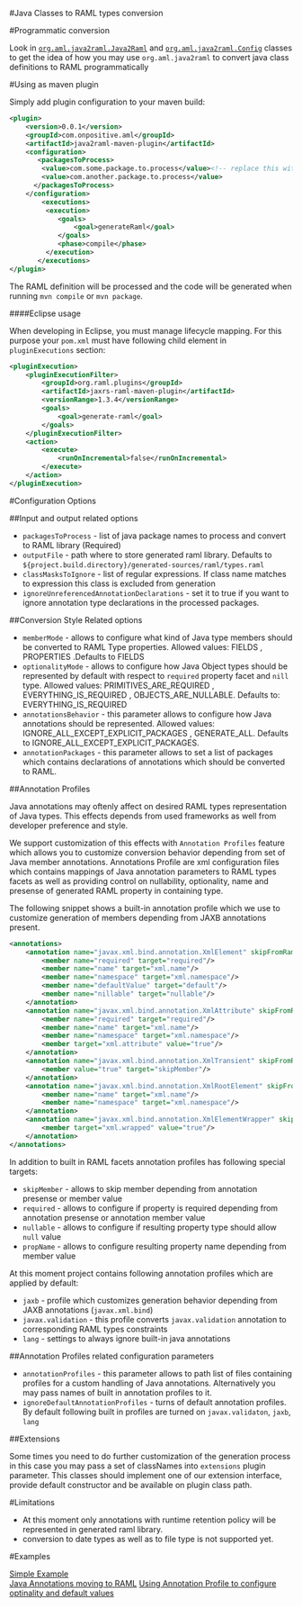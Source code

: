 #Java Classes to RAML types conversion

#Programmatic conversion

Look in [`org.aml.java2raml.Java2Raml`](https://github.com/OnPositive/aml/blob/master/org.aml.java2raml/src/main/java/org/aml/java2raml/Java2Raml.java) and [`org.aml.java2raml.Config`](https://github.com/OnPositive/aml/blob/master/org.aml.java2raml/src/main/java/org/aml/java2raml/Config.java) classes to get the idea of how you may use `org.aml.java2raml` to convert java class definitions to RAML programmatically

#Using as maven plugin

Simply add plugin configuration to your maven build: 
```xml
<plugin>
	<version>0.0.1</version>
	<groupId>com.onpositive.aml</groupId>
	<artifactId>java2raml-maven-plugin</artifactId>
	<configuration>
	   <packagesToProcess>
		<value>com.some.package.to.process</value><!-- replace this with your own package names  -->
		<value>com.another.package.to.process</value>
	  </packagesToProcess>
	</configuration>
        <executions>
         <execution>
            <goals>
                <goal>generateRaml</goal>
            </goals>
            <phase>compile</phase>
         </execution>
       </executions>
</plugin>
```

The RAML definition will be processed and the code will be generated when running `mvn compile` or `mvn package`.

####Eclipse usage

When developing in Eclipse, you must manage lifecycle mapping. For this purpose your `pom.xml` must have following child element in `pluginExecutions` section:
``` xml
<pluginExecution>
	<pluginExecutionFilter>
		<groupId>org.raml.plugins</groupId>
		<artifactId>jaxrs-raml-maven-plugin</artifactId>
		<versionRange>1.3.4</versionRange>
		<goals>
			<goal>generate-raml</goal>
		</goals>
	</pluginExecutionFilter>
	<action>
		<execute>
			<runOnIncremental>false</runOnIncremental>
		</execute>
	</action>
</pluginExecution>
```


#Configuration Options

##Input and output related options

* `packagesToProcess` - list of java package names to process and convert to RAML library (Required)
* `outputFile` - path where to store generated raml library. Defaults to `${project.build.directory}/generated-sources/raml/types.raml`
* `classMasksToIgnore` - list of regular expressions. If class name matches to expression this class is excluded from generation
* `ignoreUnreferencedAnnotationDeclarations` - set it to true if you want to ignore annotation type declarations in the processed packages.


##Conversion Style Related options

* `memberMode` - allows to configure what kind of Java type members should be converted to RAML Type properties. Allowed values: FIELDS , PROPERTIES .Defaults to FIELDS
* `optionalityMode` - allows to configure how Java Object types should be represented by default with respect to `required` property facet and `nill` type. Allowed values: PRIMITIVES_ARE_REQUIRED , EVERYTHING_IS_REQUIRED , OBJECTS_ARE_NULLABLE. Defaults to: EVERYTHING_IS_REQUIRED
* `annotationsBehavior` - this parameter allows to configure how Java annotations should be represented. Allowed values: IGNORE_ALL_EXCEPT_EXPLICIT_PACKAGES , GENERATE_ALL. Defaults to IGNORE_ALL_EXCEPT_EXPLICIT_PACKAGES.
* `annotationPackages` - this parameter allows to set a list of packages which contains declarations of annotations which should be converted to RAML.


##Annotation Profiles

Java annotations may oftenly affect on desired RAML types representation of Java types. This effects depends from used frameworks as well from developer preference and style. 

We support customization of this effects with `Annotation Profiles` feature which allows you to customize conversion behavior depending from set of Java member annotations. Annotations Profile are  xml configuration files which contains mappings of Java annotation parameters to RAML types facets as well as providing control on nullability, optionality, name and presense of generated RAML property in containing type.

The following snippet shows a built-in annotation profile which we use to customize generation of members depending from JAXB annotations present.

```xml
<annotations>
	<annotation name="javax.xml.bind.annotation.XmlElement" skipFromRaml="true">
		<member name="required" target="required"/>
		<member name="name" target="xml.name"/>
		<member name="namespace" target="xml.namespace"/>
		<member name="defaultValue" target="default"/>
		<member name="nillable" target="nullable"/>			
	</annotation>
	<annotation name="javax.xml.bind.annotation.XmlAttribute" skipFromRaml="true">
		<member name="required" target="required"/>
		<member name="name" target="xml.name"/>
		<member name="namespace" target="xml.namespace"/>
		<member target="xml.attribute" value="true"/>		
	</annotation>
	<annotation name="javax.xml.bind.annotation.XmlTransient" skipFromRaml="true">
		<member value="true" target="skipMember"/>	
	</annotation>		
	<annotation name="javax.xml.bind.annotation.XmlRootElement" skipFromRaml="true">
		<member name="name" target="xml.name"/>
		<member name="namespace" target="xml.namespace"/>
	</annotation>
	<annotation name="javax.xml.bind.annotation.XmlElementWrapper" skipFromRaml="true">
		<member target="xml.wrapped" value="true"/>
	</annotation>	
</annotations>
```
In addition to built in  RAML facets annotation profiles has following special targets:
* `skipMember` - allows to skip member depending from annotation presense or member value
* `required` - allows to configure if property is required depending from annotation presense or annotation member value
* `nullable` - allows to configure if resulting property type should allow `null` value
* `propName` - allows to configure resulting property name depending from member value

At this moment project contains following annotation  profiles which are applied by default:
  * `jaxb` - profile which customizes generation behavior depending from JAXB annotations (`javax.xml.bind`)
  * `javax.validation` - this profile converts `javax.validation` annotation to corresponding RAML types constraints
  * `lang` - settings to always ignore built-in java annotations

##Annotation Profiles related configuration parameters

* `annotationProfiles` - this parameter allows to path list of files containing profiles for a custom handling of Java annotations. Alternatively you may pass names of built in annotation profiles to it. 
* `ignoreDefaultAnnotationProfiles` - turns of default annotation profiles. By default following built in profiles are turned on `javax.validaton`, `jaxb`, `lang`

##Extensions

Some times you need to do further customization of the generation process in this case you may pass a set of classNames into `extensions` plugin parameter. This classes should implement one of our extension interface, provide default constructor and be available on plugin class path.

#Limitations

* At this moment only annotations with runtime retention policy will be represented in generated raml library.
* conversion to date types as well as to file type is not supported yet.


#Examples

[Simple Example](/examples/org.aml.example.simple)  
[Java Annotations moving to RAML](https://github.com/OnPositive/aml/tree/master/examples/org.aml.example.ramlannotations)
[Using Annotation Profile to configure optinality and default values](https://github.com/OnPositive/aml/tree/master/examples/org.aml.example.customannotationprofile)  
